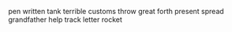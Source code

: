 pen written tank terrible customs throw great forth present spread grandfather help track letter rocket